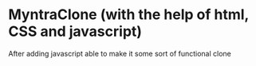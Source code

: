 # MyntraClone (with the help of html, CSS and javascript)
After adding javascript able to make it some sort of functional clone
